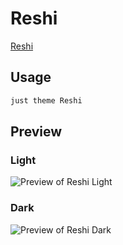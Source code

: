 # Reshi

[Reshi](https://github.com/contrapasso3)

## Usage

```bash
just theme Reshi
```

## Preview

### Light

![Preview of Reshi Light](preview-light.png)

### Dark

![Preview of Reshi Dark](preview-dark.png)
